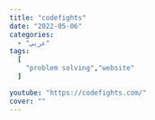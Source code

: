 ```yaml
---
title: "codefights"
date: "2022-05-06"
categories:
  - "عربي"
tags:
  [
    "problem solving","website"
  ]

youtube: "https://codefights.com/"
cover: ""
---
```

